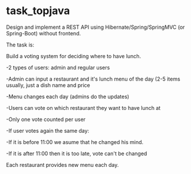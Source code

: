 # task_topjava
Design and implement a REST API using Hibernate/Spring/SpringMVC (or Spring-Boot) without frontend.

The task is:

Build a voting system for deciding where to have lunch.

-2 types of users: admin and regular users

-Admin can input a restaurant and it's lunch menu of the day (2-5 items usually, just a dish name and price

-Menu changes each day (admins do the updates)

-Users can vote on which restaurant they want to have lunch at

-Only one vote counted per user

-If user votes again the same day:

-If it is before 11:00 we asume that he changed his mind.

-If it is after 11:00 then it is too late, vote can't be changed


Each restaurant provides new menu each day.
